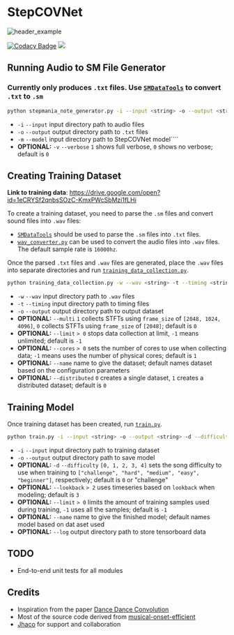 # StepCOVNet
![header_example](https://github.com/cpuguy96/StepCOVNet/blob/master/resources/header_example.gif)

[![Codacy Badge](https://api.codacy.com/project/badge/Grade/a4ef846886e446229d04974cde24c6dd)](https://www.codacy.com/manual/cpuguy96/StepCOVNet?utm_source=github.com&amp;utm_medium=referral&amp;utm_content=cpuguy96/StepCOVNet&amp;utm_campaign=Badge_Grade)
![](https://github.com/cpuguy96/StepCOVNet/workflows/StepCOVNet%20Application/badge.svg)

## Running Audio to SM File Generator
### Currently only produces `.txt` files. Use [`SMDataTools`](https://github.com/jhaco/SMDataTools) to convert `.txt` to `.sm`
```.bash
python stepmania_note_generator.py -i --input <string> -o --output <string> --model <string> -v --verbose <int>
```
*   `-i` `--input` input directory path to audio files
*   `-o` `--output` output directory path to `.txt` files
*   `-m` `--model` input directory path to StepCOVNet model````
*   **OPTIONAL:** `-v` `--verbose` `1` shows full verbose, `0` shows no verbose; default is `0`

## Creating Training Dataset
**Link to training data**: <https://drive.google.com/open?id=1eCRYSf2qnbsSOzC-KmxPWcSbMzi1fLHi>

To create a training dataset, you need to parse the `.sm` files and convert sound files into `.wav` files: 
*   [`SMDataTools`](https://github.com/jhaco/SMDataTools) should be used to parse the `.sm` files into `.txt` files. 
*   [`wav_converter.py`](https://github.com/cpuguy96/StepCOVNet/blob/master/wav_converter.py) can be used to convert the audio files into `.wav` files. The default sample rate is `16000hz`.

Once the parsed `.txt` files and `.wav` files are generated, place the `.wav` files into separate directories and run [`training_data_collection.py`](https://github.com/cpuguy96/StepCOVNet/blob/master/stepcovnet/data_collection/training_data_collection.py).

```.bash
python training_data_collection.py -w --wav <string> -t --timing <string> -o --output <string> --multi <int> --limit <int> --cores <int> --name <string> --distributed <int>
```
*   `-w` `--wav` input directory path to `.wav` files
*   `-t` `--timing` input directory path to timing files
*   `-o` `--output` output directory path to output dataset
*   **OPTIONAL:** `--multi` `1` collects STFTs using `frame_size` of `[2048, 1024, 4096]`, `0` collects STFTs using `frame_size` of `[2048]`; default is `0`
*   **OPTIONAL:** `--limit` `> 0` stops data collection at limit, `-1` means unlimited; default is `-1`
*   **OPTIONAL:** `--cores` `> 0` sets the number of cores to use when collecting data; `-1` means uses the number of physical cores; default is `1`
*   **OPTIONAL:** `--name` name to give the dataset; default names dataset based on the configuration parameters
*   **OPTIONAL:** `--distributed` `0` creates a single dataset, `1` creates a distributed dataset; default is `0`

## Training Model
Once training dataset has been created, run [`train.py`](https://github.com/cpuguy96/StepCOVNet/blob/master/train.py).
```.bash
python train.py -i --input <string> -o --output <string> -d --difficulty <int> --lookback <int> --limit <int> --name <string> --log <string>
``` 
*   `-i` `--input` input directory path to training dataset
*   `-o` `--output` output directory path to save model 
*   **OPTIONAL:** `-d` `--difficulty` `[0, 1, 2, 3, 4]` sets the song difficulty to use when training to `["challenge", "hard", "medium", "easy", "beginner"]`, respectively; default is `0` or "challenge"
*   **OPTIONAL:** `--lookback` `> 2` uses timeseries based on `lookback` when modeling; default is `3`
*   **OPTIONAL:** `--limit` `> 0` limits the amount of training samples used during training, `-1` uses all the samples; default is `-1`
*   **OPTIONAL:** `--name` name to give the finished model; default names model based on dat aset used
*   **OPTIONAL:** `--log` output directory path to store tensorboard data

## TODO
*   End-to-end unit tests for all modules 

## Credits
*   Inspiration from the paper [Dance Dance Convolution](https://arxiv.org/pdf/1703.06891.pdf)
*   Most of the source code derived from [musical-onset-efficient](https://github.com/ronggong/musical-onset-efficient)
*   [Jhaco](https://github.com/jhaco) for support and collaboration 

